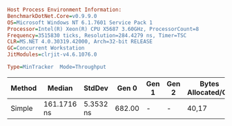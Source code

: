 ```ini

Host Process Environment Information:
BenchmarkDotNet.Core=v0.9.9.0
OS=Microsoft Windows NT 6.1.7601 Service Pack 1
Processor=Intel(R) Xeon(R) CPU X5687 3.60GHz, ProcessorCount=8
Frequency=3515830 ticks, Resolution=284.4279 ns, Timer=TSC
CLR=MS.NET 4.0.30319.42000, Arch=32-bit RELEASE
GC=Concurrent Workstation
JitModules=clrjit-v4.6.1076.0

Type=MinTracker  Mode=Throughput  

```
 Method |      Median |    StdDev |  Gen 0 | Gen 1 | Gen 2 | Bytes Allocated/Op |
------- |------------ |---------- |------- |------ |------ |------------------- |
 Simple | 161.1716 ns | 5.3532 ns | 682.00 |     - |     - |              40,17 |

